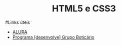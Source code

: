 <h1 align="center"> HTML5 e CSS3 </h1>

#Links úteis
* [ALURA](https://www.alura.com.br/)
* [Programa [desenvolve]  Grupo Boticário](https://desenvolve.grupoboticario.com.br/)
